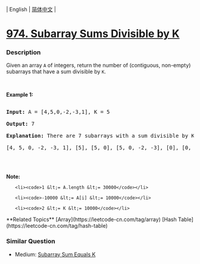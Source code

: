 | English | [简体中文](README.md) |

# [974. Subarray Sums Divisible by K](https://leetcode-cn.com/problems/subarray-sums-divisible-by-k)
 ### Description
<p>Given an array <code>A</code> of integers, return the number of (contiguous, non-empty) subarrays that have a sum divisible by <code>K</code>.</p>

<p>&nbsp;</p>

<div>
<p><strong>Example 1:</strong></p>

<pre>
<strong>Input: </strong>A = <span id="example-input-1-1">[4,5,0,-2,-3,1]</span>, K = <span id="example-input-1-2">5</span>
<strong>Output: </strong><span id="example-output-1">7</span>
<strong>Explanation: </strong>There are 7 subarrays with a sum divisible by K = 5:
[4, 5, 0, -2, -3, 1], [5], [5, 0], [5, 0, -2, -3], [0], [0, -2, -3], [-2, -3]
</pre>

<p>&nbsp;</p>

<p><strong>Note:</strong></p>

<ol>
	<li><code>1 &lt;= A.length &lt;= 30000</code></li>
	<li><code>-10000 &lt;= A[i] &lt;= 10000</code></li>
	<li><code>2 &lt;= K &lt;= 10000</code></li>
</ol>
</div>
**Related Topics**  [Array](https://leetcode-cn.com/tag/array) [Hash Table](https://leetcode-cn.com/tag/hash-table) 

### Similar Question
 - Medium:	[Subarray Sum Equals K](https://leetcode-cn.com/problems/subarray-sum-equals-k) 
